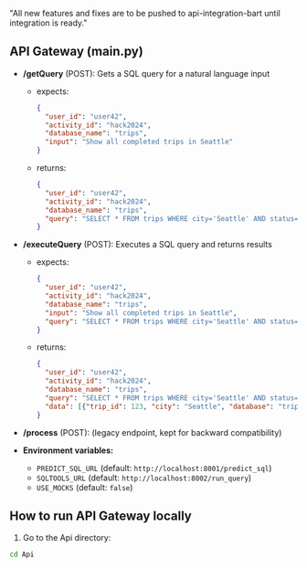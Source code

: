 "All new features and fixes are to be pushed to api-integration-bart until integration is ready."

## API Gateway (main.py)

- **/getQuery** (POST): Gets a SQL query for a natural language input
    - expects:
      ```json
      {
        "user_id": "user42",
        "activity_id": "hack2024",
        "database_name": "trips",
        "input": "Show all completed trips in Seattle"
      }
      ```
    - returns:
      ```json
      {
        "user_id": "user42",
        "activity_id": "hack2024",
        "database_name": "trips",
        "query": "SELECT * FROM trips WHERE city='Seattle' AND status='completed'"
      }
      ```
- **/executeQuery** (POST): Executes a SQL query and returns results
    - expects:
      ```json
      {
        "user_id": "user42",
        "activity_id": "hack2024",
        "database_name": "trips",
        "input": "Show all completed trips in Seattle",
        "query": "SELECT * FROM trips WHERE city='Seattle' AND status='completed'"
      }
      ```
    - returns:
      ```json
      {
        "user_id": "user42",
        "activity_id": "hack2024",
        "database_name": "trips",
        "query": "SELECT * FROM trips WHERE city='Seattle' AND status='completed'",
        "data": [{"trip_id": 123, "city": "Seattle", "database": "trips"}]
      }
      ```
- **/process** (POST): (legacy endpoint, kept for backward compatibility)

- **Environment variables:**  
    - `PREDICT_SQL_URL` (default: `http://localhost:8001/predict_sql`)
    - `SQLTOOLS_URL` (default: `http://localhost:8002/run_query`)
    - `USE_MOCKS` (default: `false`)

## How to run API Gateway locally

1. Go to the Api directory:
```bash
cd Api
